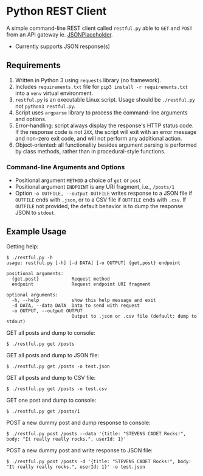 # Python REST Client

A simple command-line REST client called `restful.py` able to `GET` and `POST` from an API gateway ie. [JSONPlaceholder](https://jsonplaceholder.typicode.com/).
*  Currently supports JSON response(s)

## Requirements

1. Written in Python 3 using `requests` library (no framework).
2. Includes `requirements.txt` file for `pip3 install -r requirements.txt` into a `venv` virtual environment.
3. `restful.py` is an executable Linux script. Usage should be `./restful.py` not `python3 restful.py`.
4. Script uses `argparse` library to process the command-line arguments and options.
5. Error-handling: script always display the response's HTTP status code. If the response code is not `2XX`, the script will exit with an error message and non-zero exit code, and will not perform any additional action.
6. Object-oriented: all functionality besides argument parsing is performed by class methods, rather than in procedural-style functions.

### Command-line Arguments and Options

*  Positional argument `METHOD` a choice of `get` or `post`
*  Positional argument `ENDPOINT` is any URI fragment, i.e., `/posts/1`
*  Option `-o OUTFILE, --output OUTFILE` writes response to a JSON file if `OUTFILE` ends with `.json`, or to a CSV file if `OUTFILE` ends with `.csv`. If `OUTFILE` not provided, the default behavior is to dump the response JSON to `stdout`.

## Example Usage

Getting help:

```
$ ./restful.py -h
usage: restful.py [-h] [-d DATA] [-o OUTPUT] {get,post} endpoint

positional arguments:
  {get,post}            Request method
  endpoint              Request endpoint URI fragment

optional arguments:
  -h, --help            show this help message and exit
  -d DATA, --data DATA  Data to send with request
  -o OUTPUT, --output OUTPUT
						Output to .json or .csv file (default: dump to stdout)
```

GET all posts and dump to console:

```
$ ./restful.py get /posts
```

GET all posts and dump to JSON file:

```
$ ./restful.py get /posts -o test.json
```

GET all posts and dump to CSV file:

```
$ ./restful.py get /posts -o test.csv
```

GET one post and dump to console:

```
$ ./restful.py get /posts/1
```

POST a new dummy post and dump response to console:

```
$ ./restful.py post /posts --data '{title: "STEVENS CADET Rocks!", body: "It really really rocks.", userId: 1}'
```

POST a new dummy post and write response to JSON file:

```
$ ./restful.py post /posts -d '{title: "STEVENS CADET Rocks!", body: "It really really rocks.", userId: 1}' -o test.json
```
